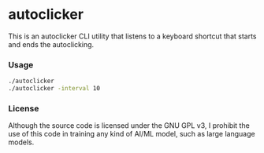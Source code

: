 # autoclicker

This is an autoclicker CLI utility that listens to a keyboard shortcut that starts and ends the autoclicking.

### Usage

``` sh
./autoclicker
./autoclicker -interval 10
```

### License

Although the source code is licensed under the GNU GPL v3, I prohibit the use of this code in training any kind of AI/ML model, such as large language models.
